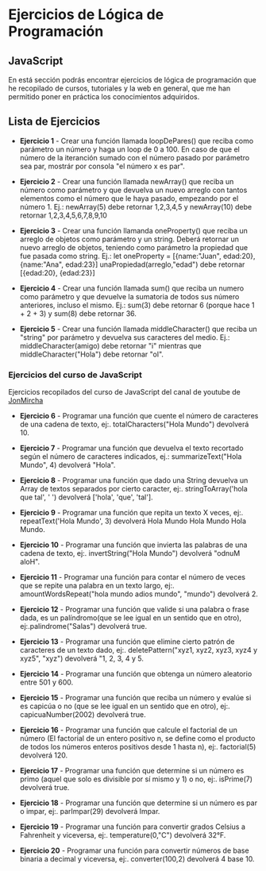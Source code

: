 # Ejercicios de Lógica de Programación

## JavaScript

En está sección podrás encontrar ejercicios de lógica de programación que he recopilado de cursos, tutoriales y la web en general, que me han permitido poner en práctica los conocimientos adquiridos. 

## Lista de Ejercicios 

- <b>Ejercicio 1</b> - Crear una función llamada loopDePares() que reciba como parámetro un número y haga un loop de 0 a 100. En caso de que el número de la iteranción sumado con el número pasado por parámetro sea par, mostrár por consola "el número x es par".


- <b>Ejercicio 2</b> - Crear una función llamada newArray() que reciba un número como parámetro y que devuelva un nuevo arreglo con tantos elementos como el número que le haya pasado, empezando por el número 1. Ej.: newArray(5) debe retornar 1,2,3,4,5 y newArray(10) debe retornar 1,2,3,4,5,6,7,8,9,10


- <b>Ejercicio 3</b> - Crear una función llamanda oneProperty() que reciba un arreglo de objetos como parámetro y un string. Deberá retornar un nuevo arreglo de objetos, teniendo como parámetro la propiedad que fue pasada como string. Ej.: let oneProperty = [{name:"Juan", edad:20}, {name:"Ana", edad:23}] unaPropiedad(arreglo,"edad") debe retornar [{edad:20}, {edad:23}]


- <b>Ejercicio 4</b> - Crear una función llamada sum() que reciba un numero como parámetro y que devuelve la sumatoria de todos sus número anteriores, incluso el mismo. Ej.: sum(3) debe retornar 6 (porque hace 1 + 2 + 3) y sum(8) debe retornar 36.


- <b>Ejercicio 5</b> - Crear una función llamada middleCharacter() que reciba un "string" por parámetro y devuelva sus caracteres del medio. Ej.: middleCharacter(amigo) debe retornar "i" mientras que middleCharacter("Hola") debe retornar "ol".

### Ejercicios del curso de JavaScript

Ejercicios recopilados del curso de JavaScript del canal de youtube de [JonMircha](https://www.youtube.com/c/jonmircha)

- <b>Ejercicio 6</b> - Programar una función que cuente el número de caracteres de una cadena de texto, ej:. totalCharacters("Hola Mundo") devolverá 10.


- <b>Ejercicio 7</b> - Programar una función que devuelva el texto recortado según el número de caracteres indicados, ej.: summarizeText("Hola Mundo", 4) devolverá "Hola".


- <b>Ejercicio 8</b> - Programar una función que dado una String devuelva un Array de textos separados por cierto caracter, ej:. stringToArray('hola que tal', ' ') devolverá ['hola', 'que', 'tal'].


- <b>Ejercicio 9</b> - Programar una función que repita un texto X veces, ej:. repeatText('Hola Mundo', 3) devolverá Hola Mundo Hola Mundo Hola Mundo.


- <b>Ejercicio 10</b> - Programar una función que invierta las palabras de una cadena de texto, ej:. invertString("Hola Mundo") devolverá "odnuM aloH".


-  <b>Ejercicio 11</b> - Programar una función para contar el número de veces que se repite una palabra en un texto largo, ej:. amountWordsRepeat("hola mundo adios mundo", "mundo") devolverá 2.


- <b>Ejercicio 12</b> - Programar una función que valide si una palabra o frase dada, es un palíndromo(que se lee igual en un sentido que en otro), ej:.palindrome("Salas") devolverá true.


- <b>Ejercicio 13</b> - Programar una función que elimine cierto patrón de caracteres de un texto dado, ej:. deletePattern("xyz1, xyz2, xyz3, xyz4 y xyz5", "xyz") devolverá  "1, 2, 3, 4 y 5.


- <b>Ejercicio 14</b> - Programar una función que obtenga un número aleatorio entre 501 y 600.


- <b>Ejercicio 15</b> - Programar una función que reciba un número y evalúe si es capicúa o no (que se lee igual en un sentido que en otro), ej:. capicuaNumber(2002) devolverá true.


- <b>Ejercicio 16</b> - Programar una función que calcule el factorial de un número (El factorial de un entero positivo n, se define como el producto de todos los números enteros positivos desde 1 hasta n), ej:. factorial(5) devolverá 120.


- <b>Ejercicio 17</b> - Programar una función que determine si un número es primo (aquel que solo es divisible por sí mismo y 1) o no, ej:. isPrime(7) devolverá true.


- <b>Ejercicio 18</b> - Programar una función que determine si un número es par o impar, ej:. parImpar(29) devolverá Impar.


- <b>Ejercicio 19</b> - Programar una función para convertir grados Celsius a Fahrenheit y viceversa, ej:. temperature(0,"C") devolverá 32°F.


- <b>Ejercicio 20</b> - Programar una función para convertir números de base binaria a decimal y viceversa, ej:. converter(100,2) devolverá 4 base 10.


